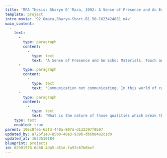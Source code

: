 ```yaml
---
title: 'MFA Thesis: Sharyn O''Mara, 1992: A Sense of Presence and An Echo: Materials, Touch and Physicality'
template: project
intro_movie: '92_Omara,Sharyn-Short-B1.50-1623424881.m4v'
main_content:
  -
    text:
      -
        type: paragraph
        content:
          -
            type: text
            text: 'A Sense of Presence and An Echo: Materials, Touch and Physicality'
      -
        type: paragraph
        content:
          -
            type: text
            text: 'Communication not communicating. In this world of complex and competing interests, few messages actually break through to a viewer who is likely to be in the throes of visual overload, more anxious for a visual vacation than increased saturation. We simply cannot respond to everything before us; we can delight in but a few choice pieces. Those few pieces that do stand apart from the rest, those that do make contact, embody a unique quality. '
      -
        type: paragraph
        content:
          -
            type: text
            text: "What is the nature of those qualities which break through the visual sameness from which we suffer? It investigates what it is about certain materials and forms—in direct relation to the message—that engage people, that cause them to interrupt their paths and take a critical moment to consider, process, and think. \tThis engagement is based upon the associations the viewer brings to the piece and their experience of the piece. This thesis proposes that the sense of touch plays a critical role in the experiential; when you touch something, you connect with it. And when a connection is made, the message can be communicated."
    type: text
    enabled: true
parent: 106c0fe5-63f3-440a-807d-d132397f0507
updated_by: a726f1e0-85b0-48e3-939b-db6b8482c1d0
updated_at: 1623510184
blueprint: projects
id: 62901576-0a68-4da5-a51d-fa97c67b6bef
---
```

